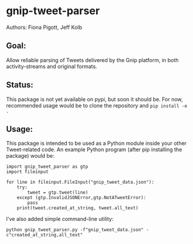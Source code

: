 # gnip-tweet-parser
Authors: Fiona Pigott, Jeff Kolb

## Goal:
Allow reliable parsing of Tweets delivered by the Gnip platform, in both activity-streams and original formats. 

## Status:
This package is not yet available on pypi, but soon it should be. For now, recommended usage would be to clone the repository and `pip install -e .`

## Usage:
This package is intended to be used as a Python module inside your other Tweet-related code. An example Python program (after pip installing the package) would be:

```
import gnip_tweet_parser as gtp
import fileinput

for line in fileinput.FileInput("gnip_tweet_data.json"):
    try:
        tweet = gtp.tweet(line)
    except (gtp.InvalidJSONError,gtp.NotATweetError):
        pass
    print(tweet.created_at_string, tweet.all_text)
```

I've also added simple command-line utility:

```
python gnip_tweet_parser.py -f"gnip_tweet_data.json" -c"created_at_string,all_text"
```